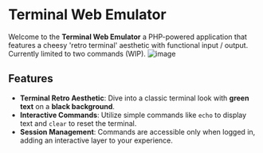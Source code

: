 # Terminal Web Emulator
Welcome to the **Terminal Web Emulator** a PHP-powered application that features a cheesy 'retro terminal' aesthetic with functional input / output. Currently limited to two commands (WIP).
![image](https://github.com/user-attachments/assets/d348b8aa-4d0f-4bf3-a13e-b383b009fadd)

## Features

- **Terminal Retro Aesthetic**: Dive into a classic terminal look with **green text** on a **black background**.
- **Interactive Commands**: Utilize simple commands like `echo` to display text and `clear` to reset the terminal.
- **Session Management**: Commands are accessible only when logged in, adding an interactive layer to your experience.
